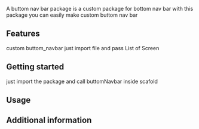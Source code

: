 <!--
This README describes the package. If you publish this package to pub.dev,
this README's contents appear on the landing page for your package.

For information about how to write a good package README, see the guide for
[writing package pages](https://dart.dev/guides/libraries/writing-package-pages).

For general information about developing packages, see the Dart guide for
[creating packages](https://dart.dev/guides/libraries/create-library-packages)
and the Flutter guide for
[developing packages and plugins](https://flutter.dev/developing-packages).
-->

A buttom nav bar package is a custom package for bottom nav bar with this package you can easily make custom buttom nav bar

## Features
 custom buttom_navbar just import file and pass List of Screen

## Getting started

just import the package and call buttomNavbar inside scafold

## Usage

 
## Additional information

 
